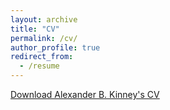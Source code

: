 ```yaml
---
layout: archive
title: "CV"
permalink: /cv/
author_profile: true
redirect_from:
  - /resume
---
```


[Download Alexander B. Kinney's CV](https://www.alexanderkinney.com/files/CV19.docx)


